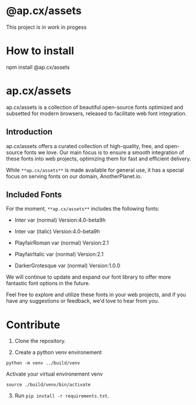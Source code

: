 # @ap.cx/assets

<!-- 
This page is automatically generated by a Python script during the build process. To edit its content, modify the template located at scripts/README_template.md. Please avoid making direct changes to this generated page as they will be overwritten the next time the script is run. Instead, update the template to reflect the desired changes in the final output.  -->

This project is in work in progess

# How to install 

npm install @ap.cx/assets

# **ap.cx/assets**

ap.cx/assets is a collection of beautiful open-source fonts optimized and subsetted for modern browsers, released to facilitate web font integration.

## **Introduction**

ap.cx/assets offers a curated collection of high-quality, free, and open-source fonts we love. 
Our main focus is to ensure a smooth integration of these fonts into web projects, optimizing them for fast and efficient delivery.

While `**ap.cx/assets**` is made available for general use, it has a special focus on serving fonts on our domain, AnotherPlanet.io. 

## **Included Fonts**

For the moment, `**ap.cx/assets**` includes the following fonts:

 - Inter var (normal) Version:4.0-beta9h    

 - Inter var (italic) Version:4.0-beta9h    

 - PlayfairRoman var (normal) Version:2.1    

 - PlayfairItalic var (normal) Version:2.1    

 - DarkerGrotesque var (normal) Version:1.0.0    


We will continue to update and expand our font library to offer more fantastic font options in the future.

Feel free to explore and utilize these fonts in your web projects, and if you have any suggestions or feedback, we'd love to hear from you.


# Contribute

1. Clone the repository.

2. Create a python venv environement

`python -m venv ../build/venv`     

Activate your virtual environement venv

`source ./build/venv/bin/activate`   

3. Run `pip install -r requirements.txt`.

